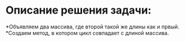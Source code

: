 # Описание решения задачи:
*Объявляем два массива, где второй такой же длины как и првый.
*Cоздаем метод, в котором цикл совпадает с длиной массива.